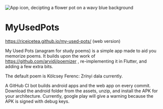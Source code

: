 ![App icon, decipting a flower pot on a wavy blue background ](
https://github.com/gilice/my-used-pots/blob/main/android/app/src/main/res/mipmap-xhdpi/ic_launcher.png?raw=true)

# MyUsedPots

https://riceicetea.github.io/my-used-pots/ (web version)

My Used Pots (anagram for study poems) is a simple app made to aid you memorize poems. It builds upon the work of https://github.com/arvidj/poemizer , re-implementing it in Flutter, and adding a few extra bits.

The default poem is Kölcsey Ferenc: Zrínyi dala currently.

A GitHub CI bot builds android apps and the web app on every commit. Download the android folder from the assets, unzip, and install the APK for your architecture. Currently, google play will give a warning because the APK is signed with debug keys.

